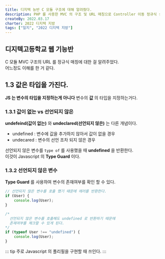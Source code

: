 ```yaml
---
title: 디지텍 능반 C 모듈 구조에 대해 알려줬다.
description: PHP 를 사용한 MVC 의 구조 및 URL 매칭으로 Controller 이동 정규식 설명
createBy: 2022.03.17
charter: 2022 디지텍 지방
tags: ["일지", "2022 디지텍 지방"]
---
```


## 디지텍고등학교 웹 기능반

C 모듈 MVC 구조의 URL 를 정규식 매칭에 대한 걸 알려주었다.  
어느정도 이해를 한 거 같다.

## 1.3 값은 타입을 가진다.

**JS 는 변수의 타입을 지정하는게 아니다**
변수의 **값** 의 타입을 지정하는거다.

### 1.3.1 값이 없는 vs 선언되지 않은

**undefeind(값이 없는)** 와 **undeclared(선언되지 않은)** 는 다른 개념이다.

-   undefined : 변수에 값을 추가하지 않아서 값이 없을 경우
-   undecared : 변수의 선언 조차 되지 않은 경우

선언되지 않은 변수를 `type of` 를 사용했을 때 **undefined** 을 반환한다.  
이것이 Javascript 의 **Type Guard** 이다.

### 1.3.2 선언되지 않은 변수

**Type Guard** 를 사용하여 변수의 존재여부를 확인 할 수 있다.

```js
// 선언되지 않은 변수를 호출 했기 때문에 에러를 반환한다.
if (User) {
    console.log(User);
}

/*
  선언되지 않은 변수를 호출해도 undefined 로 반환하기 때문에
  존재여부를 체크할 수 있게 된다.
*/
if (typeof User !== "undefined") {
    console.log(User);
}
```

::: tip 주로 Javascript 의 폴리필을 구현할 때 쓰인다.
:::

